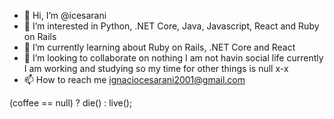 - 👋 Hi, I’m @icesarani
- 👀 I’m interested in Python, .NET Core, Java, Javascript, React and Ruby on Rails
- 🌱 I’m currently learning about Ruby on Rails, .NET Core and React
- 💞️ I’m looking to collaborate on nothing I am not havin social life currently I am working and studying so my time for other things is null x-x
- 📫 How to reach me ignaciocesarani2001@gmail.com















(coffee == null) ? die() : live();
